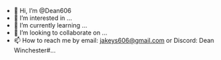 - 👋 Hi, I’m @Dean606
- 👀 I’m interested in ...
- 🌱 I’m currently learning ...
- 💞️ I’m looking to collaborate on ...
- 📫 How to reach me by email: jakeys606@gmail.com or Discord: Dean Winchester#...

<!---
Dean606/Dean606 is a ✨ special ✨ repository because its `README.md` (this file) appears on your GitHub profile.
You can click the Preview link to take a look at your changes.
--->
